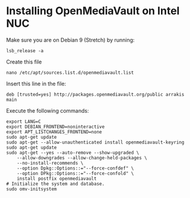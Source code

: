 # Installing OpenMediaVault on Intel NUC
Make sure you are on Debian 9 (Stretch) by running:
```
lsb_release -a
```

Create this file
```
nano /etc/apt/sources.list.d/openmediavault.list
```

Insert this line in the file:

```
deb [trusted=yes] http://packages.openmediavault.org/public arrakis main
```


Execute the following commands:
```
export LANG=C
export DEBIAN_FRONTEND=noninteractive
export APT_LISTCHANGES_FRONTEND=none
sudo apt-get update
sudo apt-get --allow-unauthenticated install openmediavault-keyring
sudo apt-get update
sudo apt-get --yes --auto-remove --show-upgraded \
    --allow-downgrades --allow-change-held-packages \
    --no-install-recommends \
    --option Dpkg::Options::="--force-confdef" \
    --option DPkg::Options::="--force-confold" \
    install postfix openmediavault
# Initialize the system and database.
sudo omv-initsystem
```
